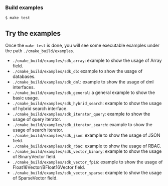 ### Build examples

```shell
$ make test
```
## Try the examples
Once the `make test` is done, you will see some executable examples under the path `./cmake_build/examples`.
- `./cmake_build/examples/sdk_array`: example to show the usage of Array field.
- `./cmake_build/examples/sdk_db`: example to show the usage of databases.
- `./cmake_build/examples/sdk_dml`: example to show the usage of dml interfaces.
- `./cmake_build/examples/sdk_general`: a general example to show the basic usage.
- `./cmake_build/examples/sdk_hybrid_search`: example to show the usage of hybrid search interface.
- `./cmake_build/examples/sdk_iterator_query`: example to show the usage of query iterator.
- `./cmake_build/examples/sdk_iterator_search`: example to show the usage of search iterator.
- `./cmake_build/examples/sdk_json`: example to show the usage of JSON field.
- `./cmake_build/examples/sdk_rbac`: example to show the usage of RBAC.
- `./cmake_build/examples/sdk_vector_binary`: example to show the usage of BinaryVector field.
- `./cmake_build/examples/sdk_vector_fp16`: example to show the usage of Float16Vector/BFloat16Vector field.
- `./cmake_build/examples/sdk_vector_sparse`: example to show the usage of SparseVector field.

